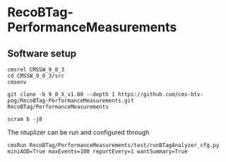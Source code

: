 # RecoBTag-PerformanceMeasurements

## Software setup

```
cmsrel CMSSW_9_0_3
cd CMSSW_9_0_3/src
cmsenv

git clone -b 9_0_X_v1.00 --depth 1 https://github.com/cms-btv-pog/RecoBTag-PerformanceMeasurements.git RecoBTag/PerformanceMeasurements

scram b -j8
```

The ntuplizer can be run and configured through

```
cmsRun RecoBTag/PerformanceMeasurements/test/runBTagAnalyzer_cfg.py miniAOD=True maxEvents=100 reportEvery=1 wantSummary=True
```

